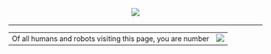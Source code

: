 <p align="center">
  <a href="https://github.com/DenverCoder1/readme-typing-svg"><img src="https://readme-typing-svg.herokuapp.com?font=&vCenter=true&lines=Hey+there,+I+am+a1!+%F0%9F%91%8B;WWriting+code+for+web2+and+web3+%F0%9F%92%BB;Check+out+my+work+%E2%9C%85&center=true&width=380&height=45"></a>   
</p>

<hr>                      
<table align="center">    
  <tr>    
    <td>Of all humans and robots visiting this page, you are number</td>  
    <td><img src="https://profile-counter.glitch.me/thecodingcrow/count.svg" height="30" /></td>
  </tr>
</table>  




<!--![cool animation](https://github.com/thecodingcrow/thecodingcrow/blob/output/github-contribution-grid-snake.gif)
